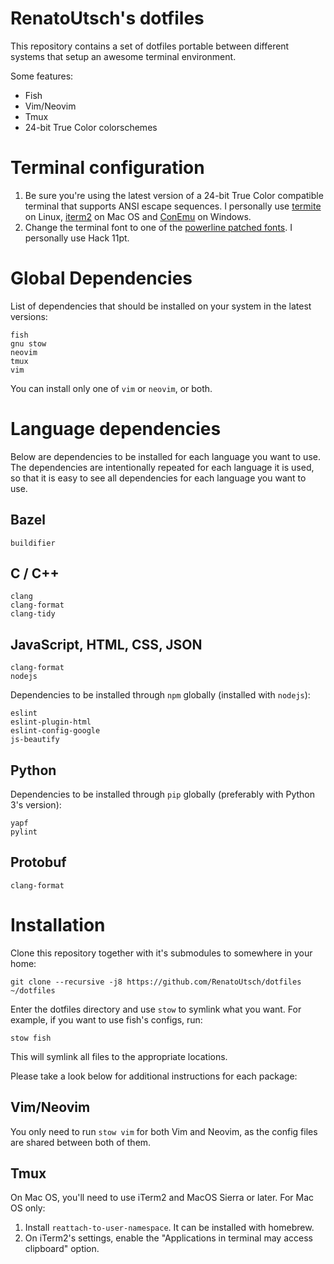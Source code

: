 # RenatoUtsch's dotfiles

This repository contains a set of dotfiles portable between different systems
that setup an awesome terminal environment.

Some features:

* Fish
* Vim/Neovim
* Tmux
* 24-bit True Color colorschemes

# Terminal configuration

1. Be sure you're using the latest version of a 24-bit True Color compatible
   terminal that supports ANSI escape sequences. I personally use
   [termite](https://github.com/thestinger/termite) on Linux,
   [iterm2](http://www.iterm2.com/) on Mac OS and
   [ConEmu](https://github.com/Maximus5/ConEmu) on Windows.
1. Change the terminal font to one of the
   [powerline patched fonts](https://github.com/powerline/fonts). I personally
   use Hack 11pt.

# Global Dependencies

List of dependencies that should be installed on your system in the latest
versions:

```
fish
gnu stow
neovim
tmux
vim
```

You can install only one of `vim` or `neovim`, or both.

# Language dependencies

Below are dependencies to be installed for each language you want to use. The
dependencies are intentionally repeated for each language it is used, so that it
is easy to see all dependencies for each language you want to use.

## Bazel

```
buildifier
```

## C / C++

```
clang
clang-format
clang-tidy
```

## JavaScript, HTML, CSS, JSON

```
clang-format
nodejs
```

Dependencies to be installed through `npm` globally (installed with `nodejs`):

```
eslint
eslint-plugin-html
eslint-config-google
js-beautify
```

## Python

Dependencies to be installed through `pip` globally (preferably with Python 3's
version):

```
yapf
pylint
```

## Protobuf

```
clang-format
```

# Installation

Clone this repository together with it's submodules to somewhere in your home:

```shell
git clone --recursive -j8 https://github.com/RenatoUtsch/dotfiles ~/dotfiles
```

Enter the dotfiles directory and use `stow` to symlink what you want. For
example, if you want to use fish's configs, run:

```shell
stow fish
```

This will symlink all files to the appropriate locations.

Please take a look below for additional instructions for each package:

## Vim/Neovim

You only need to run `stow vim` for both Vim and Neovim, as the config files are
shared between both of them.

## Tmux

On Mac OS, you'll need to use iTerm2 and MacOS Sierra or later. For Mac OS only:

1. Install `reattach-to-user-namespace`. It can be installed with homebrew.
1. On iTerm2's settings, enable the "Applications in terminal may access
   clipboard" option.

